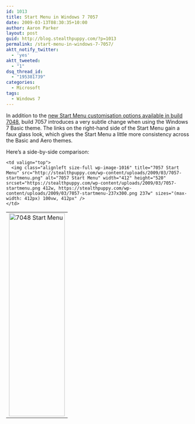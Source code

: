 ```yaml
---
id: 1013
title: Start Menu in Windows 7 7057
date: 2009-03-13T08:30:35+10:00
author: Aaron Parker
layout: post
guid: http://blog.stealthpuppy.com/?p=1013
permalink: /start-menu-in-windows-7-7057/
aktt_notify_twitter:
  - 'yes'
aktt_tweeted:
  - "1"
dsq_thread_id:
  - "195381739"
categories:
  - Microsoft
tags:
  - Windows 7
---
```

In addition to the [new Start Menu customisation options available in build 7048](http://stealthpuppy.com/windows/start-menu-in-windows-7-7048), build 7057 introduces a very subtle change when using the Windows 7 Basic theme. The links on the right-hand side of the Start Menu gain a faux glass look, which gives the Start Menu a little more consistency across the Basic and Aero themes.

Here&#8217;s a side-by-side comparison:

<table border="0" cellspacing="0" cellpadding="2">
  <tr>
    <td valign="top">
      <img class="alignleft size-full wp-image-1015" title="7048 Start Menu" src="http://stealthpuppy.com/wp-content/uploads/2009/03/7048-startmenu1.png" alt="7048 Start Menu" width="152" height="554" srcset="https://stealthpuppy.com/wp-content/uploads/2009/03/7048-startmenu1.png 152w, https://stealthpuppy.com/wp-content/uploads/2009/03/7048-startmenu1-82x300.png 82w" sizes="(max-width: 152px) 100vw, 152px" />
    </td>
    
    <td valign="top">
      <img class="alignleft size-full wp-image-1016" title="7057 Start Menu" src="http://stealthpuppy.com/wp-content/uploads/2009/03/7057-startmenu.png" alt="7057 Start Menu" width="412" height="520" srcset="https://stealthpuppy.com/wp-content/uploads/2009/03/7057-startmenu.png 412w, https://stealthpuppy.com/wp-content/uploads/2009/03/7057-startmenu-237x300.png 237w" sizes="(max-width: 412px) 100vw, 412px" />
    </td>
  </tr>
</table>